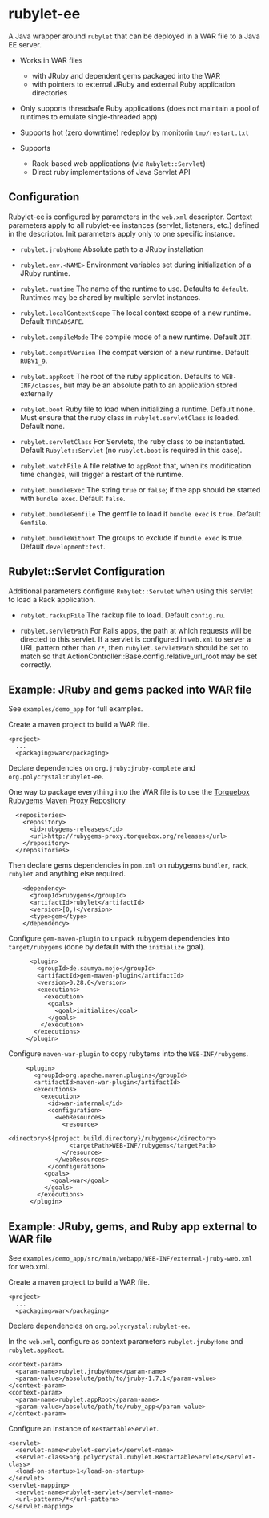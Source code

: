 rubylet-ee
==========

A Java wrapper around `rubylet` that can be deployed in a WAR file to
a Java EE server.

* Works in WAR files
  * with JRuby and dependent gems packaged into the WAR
  * with pointers to external JRuby and external Ruby application directories

* Only supports threadsafe Ruby applications (does not maintain a pool
  of runtimes to emulate single-threaded app)

* Supports hot (zero downtime) redeploy by monitorin `tmp/restart.txt`

* Supports
  * Rack-based web applications (via `Rubylet::Servlet`)
  * Direct ruby implementations of Java Servlet API

Configuration
-------------

Rubylet-ee is configured by parameters in the `web.xml` descriptor.
Context parameters apply to all rubylet-ee instances (servlet,
listeners, etc.) defined in the descriptor.  Init parameters apply
only to one specific instance.

* `rubylet.jrubyHome` Absolute path to a JRuby installation

* `rubylet.env.<NAME>` Environment variables set during initialization
of a JRuby runtime.

* `rubylet.runtime` The name of the runtime to use.  Defaults to
`default`.  Runtimes may be shared by multiple servlet instances.

* `rubylet.localContextScope` The local context scope of a new
runtime. Default `THREADSAFE`.

* `rubylet.compileMode` The compile mode of a new runtime.  Default
`JIT`.

* `rubylet.compatVersion` The compat version of a new runtime.
Default `RUBY1_9`.

* `rubylet.appRoot` The root of the ruby application.  Defaults to
`WEB-INF/classes`, but may be an absolute path to an application
stored externally

* `rubylet.boot` Ruby file to load when initializing a runtime.
Default none.  Must ensure that the ruby class in
`rubylet.servletClass` is loaded.  Default none.

* `rubylet.servletClass` For Servlets, the ruby class to be
instantiated.  Default `Rubylet::Servlet` (no `rubylet.boot` is
required in this case).

* `rubylet.watchFile` A file relative to `appRoot` that, when its
modification time changes, will trigger a restart of the runtime.

* `rubylet.bundleExec` The string `true` or `false`; if the app should
be started with `bundle exec`.  Default `false`.

* `rubylet.bundleGemfile` The gemfile to load if `bundle exec` is
`true`.  Default `Gemfile`.

* `rubylet.bundleWithout` The groups to exclude if `bundle exec` is
true.  Default `development:test`.

Rubylet::Servlet Configuration
---------------------------

Additional parameters configure `Rubylet::Servlet` when using this
servlet to load a Rack application.

* `rubylet.rackupFile` The rackup file to load.  Default `config.ru`.

* `rubylet.servletPath` For Rails apps, the path at which requests
will be directed to this servlet.  If a servlet is configured in
`web.xml` to server a URL pattern other than `/*`, then
`rubylet.servletPath` should be set to match so that
ActionController::Base.config.relative_url_root may be set correctly.

Example: JRuby and gems packed into WAR file
--------------------------------------------

See `examples/demo_app` for full examples.

Create a maven project to build a WAR file.

    <project>
      ...
      <packaging>war</packaging>

Declare dependencies on `org.jruby:jruby-complete` and
`org.polycrystal:rubylet-ee`.

One way to package everything into the WAR file is to use the
[Torquebox Rubygems Maven Proxy Repository](http://rubygems-proxy.torquebox.org/)

      <repositories>
        <repository>
          <id>rubygems-releases</id>
          <url>http://rubygems-proxy.torquebox.org/releases</url>
        </repository>
      </repositories>

Then declare gems dependencies in `pom.xml` on rubygems `bundler`,
`rack`, `rubylet` and anything else required.

        <dependency>
          <groupId>rubygems</groupId>
          <artifactId>rubylet</artifactId>
          <version>[0,)</version>
          <type>gem</type>
        </dependency>

Configure `gem-maven-plugin` to unpack rubygem dependencies into
`target/rubygems` (done by default with the `initialize` goal).

          <plugin>
            <groupId>de.saumya.mojo</groupId>
            <artifactId>gem-maven-plugin</artifactId>
            <version>0.28.6</version>
            <executions>
              <execution>
               <goals>
                 <goal>initialize</goal>
               </goals>
             </execution>
           </executions>
         </plugin>

Configure `maven-war-plugin` to copy rubytems into the
`WEB-INF/rubygems`.

         <plugin>
           <groupId>org.apache.maven.plugins</groupId>
           <artifactId>maven-war-plugin</artifactId>
           <executions>
             <execution>
               <id>war-internal</id>
               <configuration>
                 <webResources>
                   <resource>
                     <directory>${project.build.directory}/rubygems</directory>
                     <targetPath>WEB-INF/rubygems</targetPath>
                   </resource>
                 </webResources>
               </configuration>
              <goals>
                <goal>war</goal>
              </goals>
            </executions>
          </plugin>

Example: JRuby, gems, and Ruby app external to WAR file
-------------------------------------------------------

See `examples/demo_app/src/main/webapp/WEB-INF/external-jruby-web.xml`
for web.xml.

Create a maven project to build a WAR file.

    <project>
      ...
      <packaging>war</packaging>

Declare dependencies on `org.polycrystal:rubylet-ee`.

In the `web.xml`, configure as context parameters `rubylet.jrubyHome`
and `rubylet.appRoot`.

    <context-param>
      <param-name>rubylet.jrubyHome</param-name>
      <param-value>/absolute/path/to/jruby-1.7.1</param-value>
    </context-param>
    <context-param>
      <param-name>rubylet.appRoot</param-name>
      <param-value>/absolute/path/to/ruby_app</param-value>
    </context-param>

Configure an instance of `RestartableServlet`.

    <servlet>
      <servlet-name>rubylet-servlet</servlet-name>
      <servlet-class>org.polycrystal.rubylet.RestartableServlet</servlet-class>
      <load-on-startup>1</load-on-startup>
    </servlet>
    <servlet-mapping>
      <servlet-name>rubylet-servlet</servlet-name>
      <url-pattern>/*</url-pattern>
    </servlet-mapping>
